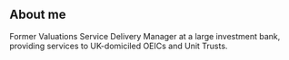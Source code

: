 ## About me
 
Former Valuations Service Delivery Manager at a large investment bank, providing services to UK-domiciled OEICs and Unit Trusts.

